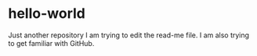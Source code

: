 # hello-world
Just another repository
I am trying to edit the read-me file. I am also trying to get familiar with GitHub.
